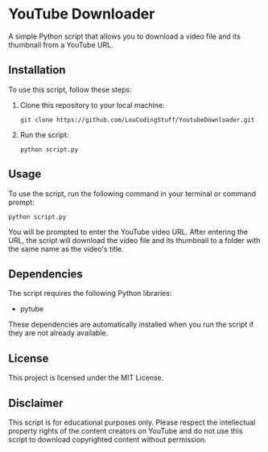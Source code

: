 <!DOCTYPE html>
<html lang="en">
<head>
    <meta charset="UTF-8">
    <meta name="viewport" content="width=device-width, initial-scale=1.0">
    <meta http-equiv="X-UA-Compatible" content="ie=edge">
</head>
<body>
    <h1>YouTube Downloader</h1>
    <p>A simple Python script that allows you to download a video file and its thumbnail from a YouTube URL.</p>
<h2>Installation</h2>
<p>To use this script, follow these steps:</p>
<ol>
  <li>Clone this repository to your local machine:</li>
  <pre><code>git clone https://github.com/LouCodingStuff/YoutubeDownloader.git</code></pre>
  <li>Run the script:</li>
  <pre><code>python script.py</code></pre>
</ol>

<h2>Usage</h2>
<p>To use the script, run the following command in your terminal or command prompt:</p>
<pre><code>python script.py</code></pre>
<p>You will be prompted to enter the YouTube video URL. After entering the URL, the script will download the video file and its thumbnail to a folder with the same name as the video's title.</p>

<h2>Dependencies</h2>
<p>The script requires the following Python libraries:</p>
<ul>
    <li>pytube</li>
</ul>
<p>These dependencies are automatically installed when you run the script if they are not already available.</p>

<h2>License</h2>
<p>This project is licensed under the MIT License.</p>

<h2>Disclaimer</h2>
<p>This script is for educational purposes only. Please respect the intellectual property rights of the content creators on YouTube and do not use this script to download copyrighted content without permission.</p>
</body>
</html>

